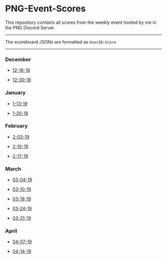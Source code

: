 # PNG-Event-Scores

This repository contains all scores from the weekly event hosted by me in the PNG Discord Server.

---

The scoreboard JSONs are formatted as `UserID:Score` 

---

### December 

- [12-16-18](https://github.com/Jric0/PNG-Event-Scores/blob/master/December/12-16-18.json)

- [12-30-18](https://github.com/Jric0/PNG-Event-Scores/blob/master/December/12-30-18.json)

### January

- [1-13-19](https://github.com/Jric0/PNG-Event-Scores/blob/master/January/1-13-19.json)

- [1-20-19](https://github.com/Jric0/PNG-Event-Scores/blob/master/January/1-20-19.json)

### February

- [2-03-19](https://github.com/Jric0/PNG-Event-Scores/blob/master/February/2-03-19.json)

- [2-10-19](https://github.com/Jric0/PNG-Event-Scores/blob/master/February/2-10-19.json)

- [2-17-19](https://github.com/Jric0/PNG-Event-Scores/blob/master/February/2-17-19.json)

### March

- [03-04-19](https://github.com/Jric0/PNG-Event-Scores/blob/master/March/03-04-19.json)

- [03-10-19](https://github.com/Jric0/PNG-Event-Scores/blob/master/March/03-10-19.json)

- [03-18-19](https://github.com/Jric0/PNG-Event-Scores/blob/master/March/03-18-19.json)

- [03-24-19](https://github.com/Jric0/PNG-Event-Scores/blob/master/March/03-24-19.json)

- [03-31-19](https://github.com/Jric0/PNG-Event-Scores/blob/master/March/03-31-19.json)

### April

- [04-07-19](https://github.com/Jric0/PNG-Event-Scores/blob/master/April/04-07-19.json)

- [04-14-19](https://github.com/Jric0/PNG-Event-Scores/blob/master/April/04-14-19.json)
